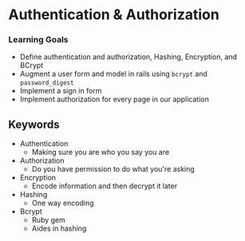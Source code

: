 # Authentication & Authorization

### Learning Goals

- Define authentication and authorization, Hashing, Encryption, and BCrypt
- Augment a user form and model in rails using `bcrypt` and `password_digest`
- Implement a sign in form
- Implement authorization for every page in our application

## Keywords

* Authentication
  * Making sure you are who you say you are
* Authorization
  * Do you have permission to do what you're asking
* Encryption 
  * Encode information and then decrypt it later
* Hashing
  * One way encoding
* Bcrypt 
  * Ruby gem
  * Aides in hashing





